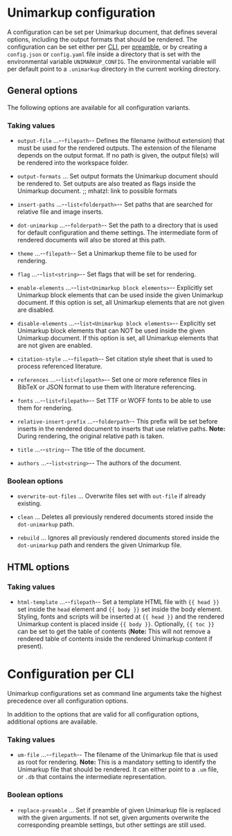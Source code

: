
# Unimarkup configuration

A configuration can be set per Unimarkup document, that defines several options, including the output formats that should be rendered.
The configuration can be set either per [CLI](#configuration-per-cli), per [preamble](Frontend_Reference.md#preamble), or by creating a `config.json` or `config.yaml` file inside a directory that is set with the environmental variable `UNIMARKUP_CONFIG`. 
The environmental variable will per default point to a `.unimarkup` directory in the current working directory. 

## General options

The following options are available for all configuration variants.

### Taking values

- `output-file` ...--`filepath`-- Defines the filename (without extension) that must be used for the rendered outputs. The extension of the filename depends on the output format.
                    If no path is given, the output file(s) will be rendered into the workspace folder.

- `output-formats` ... Set output formats the Unimarkup document should be rendered to. Set outputs are also treated as flags inside the Unimarkup document. ;; mhatzl: link to possible formats

- `insert-paths` ...--`list<folderpath>`-- Set paths that are searched for relative file and image inserts.

- `dot-unimarkup` ...--`folderpath`-- Set the path to a directory that is used for default configuration and theme settings. The intermediate form of rendered documents will also be stored at this path.

- `theme` ...--`filepath`-- Set a Unimarkup theme file to be used for rendering.

- `flag` ...--`list<string>`-- Set flags that will be set for rendering.

- `enable-elements` ...--`list<Unimarkup block elements>`-- Explicitly set Unimarkup block elements that can be used inside the given Unimarkup document. If this option is set, all Unimarkup elements that are not given are disabled.

- `disable-elements` ...--`list<Unimarkup block elements>`-- Explicitly set Unimarkup block elements that can NOT be used inside the given Unimarkup document. If this option is set, all Unimarkup elements that are not given are enabled.

- `citation-style` ...--`filepath`-- Set citation style sheet that is used to process referenced literature.

- `references` ...--`list<filepath>`-- Set one or more reference files in BibTeX or JSON format to use them with literature referencing.

- `fonts` ...--`list<filepath>`-- Set TTF or WOFF fonts to be able to use them for rendering.

- `relative-insert-prefix` ...--`folderpath`-- This prefix will be set before inserts in the rendered document to inserts that use relative paths. **Note:** During rendering, the original relative path is taken.

- `title` ...--`string`-- The title of the document.

- `authors` ...--`list<string>`-- The authors of the document.

### Boolean options

- `overwrite-out-files` ... Overwrite files set with `out-file` if already existing.

- `clean` ... Deletes all previously rendered documents stored inside the `dot-unimarkup` path.

- `rebuild` ... Ignores all previously rendered documents stored inside the `dot-unimarkup` path and renders the given Unimarkup file.

## HTML options
### Taking values

- `html-template` ...--`filepath`-- Set a template HTML file with `{{ head }}` set inside the `head` element and `{{ body }}` set inside the body element.
                      Styling, fonts and scripts will be inserted at `{{ head }}` and the rendered Unimarkup content is placed inside `{{ body }}`.
                      Optionally, `{{ toc }}` can be set to get the table of contents (**Note:** This will not remove a rendered table of contents inside the rendered Unimarkup content if present).

# Configuration per CLI

Unimarkup configurations set as command line arguments take the highest precedence over all configuration options.

In addition to the options that are valid for all configuration options, additional options are available.

### Taking values

- `um-file` ...--`filepath`-- The filename of the Unimarkup file that is used as root for rendering. **Note:** This is a mandatory setting to identify the Unimarkup file that should be rendered.
                It can either point to a `.um` file, or `.db` that contains the intermediate representation.

### Boolean options

- `replace-preamble` ... Set if preamble of given Unimarkup file is replaced with the given arguments. If not set, given arguments overwrite the corresponding preamble settings, but other settings are still used.

